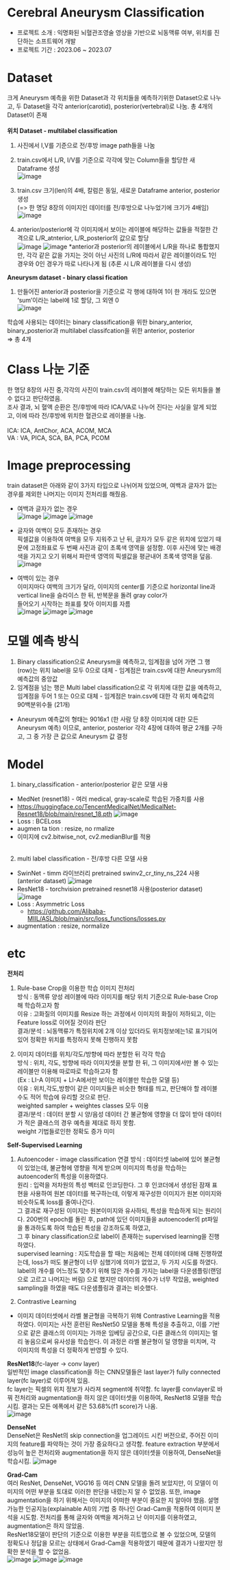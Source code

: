 # Cerebral Aneurysm Classification
- 프로젝트 소개 : 익명화된 뇌혈관조영술 영상을 기반으로 뇌동맥류 여부, 위치를 진단하는 소프트웨어 개발 
- 프로젝트 기간 : 2023.06 ~ 2023.07
# Dataset
크게 Aneurysm 예측을 위한 Dataset과 각 위치들을 예측하기위한 Dataset으로 나누고, 두 Dataset을
각각 anterior(carotid), posterior(vertebral)로 나눔. 총 4개의 Dataset이 존재<br><br>
<strong>위치 Dataset - multilabel classification</strong>
1) 사진에서 I,V를 기준으로 전/후방 image path들을 나눔
2) train.csv에서 L/R, I/V를 기준으로 각각에 맞는 Column들을 할당한 새 Dataframe 생성 <br>
![image](https://github.com/pmy02/Cerebral-Aneurysm-Classification/assets/62882579/3df2bd34-b342-46e9-b98b-9f7c5ab8cd6c)

3) train.csv 크기(len)의 4배, 칼럼은 동일, 새로운 Dataframe anterior, posterior 생성 <br>
(=> 한 명당 8장의 이미지인 데이터를 전/후방으로 나누었기에 크기가 4배임) <br>
![image](https://github.com/pmy02/Cerebral-Aneurysm-Classification/assets/62882579/de1babb5-f4f6-44d6-8afe-c0ac48b235f0)

4) anterior/posterior에 각 이미지에서 보이는 레이블에 해당하는 값들을 적절한 간격으로
L/R_atnterior, L/R_posterior의 값으로 할당 <br>
![image](https://github.com/pmy02/Cerebral-Aneurysm-Classification/assets/62882579/37d3b648-d618-4c0b-b814-614c09a93771)
![image](https://github.com/pmy02/Cerebral-Aneurysm-Classification/assets/62882579/85962cb8-5735-4a3c-8b29-8c51ad4121ed)
*anterior과 posterior의 레이블에서 L/R을 하나로 통합했지만, 각각 같은 값을 가지는 것이 아닌 사진의
L/R에 따라서 같은 레이블이라도 1인 경우와 0인 경우가 따로 나타나게 됨 (추론 시 L/R 레이블을 다시 생성)

<strong>Aneurysm dataset - binary classi fication</strong>
1) 만들어진 anterior과 posterior을 기준으로 각 행에 대하여 1이 한 개라도 있으면 ‘sum’이라는 label에 1로 할당, 그 외엔 0 <br>
![image](https://github.com/pmy02/Cerebral-Aneurysm-Classification/assets/62882579/48de51e1-e285-4306-8b4e-d7fd1b775a7a)

학습에 사용되는 데이터는 binary classification을 위한 binary_anterior, binary_posterior과 multilabel classifcation을 위한 anterior, posterior <br>
=> 총 4개

# Class 나눈 기준
한 명당 8장의 사진 중,각각의 사진이 train.csv의 레이블에 해당하는 모든 위치들을 볼 수 없다고 판단하였음. <br>
조사 결과, 뇌 혈액 순환은 전/후방에 따라 ICA/VA로 나누어 진다는 사실을 알게 되었고, 이에 따라 전/후방에 위치한 혈관으로 레이블을 나눔. <br><br>
ICA: ICA, AntChor, ACA, ACOM, MCA <br>
VA : VA, PICA, SCA, BA, PCA, PCOM <br>

# Image preprocessing
train dataset은 아래와 같이 3가지 타입으로 나뉘어져 있었으며, 여백과 글자가 없는 경우를 제외한 나머지는 이미지 전처리를 해줬음.
- 여백과 글자가 없는 경우 <br>
![image](https://github.com/pmy02/Cerebral-Aneurysm-Classification/assets/62882579/9dc2357d-b4ca-4176-8778-76d9307fb453)
![image](https://github.com/pmy02/Cerebral-Aneurysm-Classification/assets/62882579/8cd2dc93-dc0f-49bd-8d29-bd7f4d1538d3)
![image](https://github.com/pmy02/Cerebral-Aneurysm-Classification/assets/62882579/b370932d-080a-4bda-b533-34a77b0ab5ad)

- 글자와 여백이 모두 존재하는 경우 <br>
픽셀값을 이용하여 여백을 모두 지워주고 난 뒤, 글자가 모두 같은 위치에 있었기 때문에 고정좌표로 두 번째 사진과 같이 초록색 영역을 설정함. 이후 사진에 맞는 배경색을 가지고 오기 위해서 파란색 영역의 픽셀값을 평균내어 초록색 영역을 덮음. <br>
![image](https://github.com/pmy02/Cerebral-Aneurysm-Classification/assets/62882579/f65d2744-e427-4c09-bfd7-15f96c1a0e34)


- 여백이 있는 경우 <br>
이미지마다 여백의 크기가 달라, 이미지의 center를 기준으로 horizontal line과 vertical line을 슬라이스 한 뒤, 반복문을 돌려 gray color가 <br>
들어오기 시작하는 좌표를 찾아 이미지를 자름 <br>
![image](https://github.com/pmy02/Cerebral-Aneurysm-Classification/assets/62882579/afbe0efe-5c51-4d68-9e3c-2ef80c8285e6)
![image](https://github.com/pmy02/Cerebral-Aneurysm-Classification/assets/62882579/ffb52686-f7f4-4313-a6b4-50a26ce3769f)
![image](https://github.com/pmy02/Cerebral-Aneurysm-Classification/assets/62882579/12454466-b96f-455b-862a-8d7a4d4c77ed)

# 모델 예측 방식
1) Binary classification으로 Aneurysm을 예측하고, 임계점을 넘어 가면 그 행(row)는 위치 label을 모두 0으로 대체 - 임계점은 train.csv에 대한 Aneurysm의 예측값의 중앙값
2) 임계점을 넘는 행은 Multi label classification으로 각 위치에 대한 값을 예측하고, 임계점을 두어 1 또는 0으로 대체 - 임계점은 train.csv에 대한 각 위치 예측값의 90백분위수들 (21개)

* Aneurysm 예측값의 형태는 9016x1 (한 사람 당 8장 이미지에 대한 모든 Aneurysm 예측) 이므로,
anterior, posterior 각각 4장에 대하여 평균 2개를 구하고, 그 중 가장 큰 값으로 Aneurysm 값 결정

# Model
1. binary_classification - anterior/posterior 같은 모델 사용
* MedNet (resnet18) - 여러 medical, gray-scale로 학습된 가중치를 사용
* https://huggingface.co/TencentMedicalNet/MedicalNet-Resnet18/blob/main/resnet_18.pth
![image](https://github.com/pmy02/Cerebral-Aneurysm-Classification/assets/62882579/b5e6eee4-6da7-4a20-9d46-856fd48b4f54)
* Loss : BCELoss
* augmen ta tion : resize, no rmalize
* 이미지에 cv2.bitwise_not, cv2.medianBlur를 적용 <br><br>

2. multi label classification - 전/후방 다른 모델 사용
* SwinNet - timm 라이브러리 pretrained swinv2_cr_tiny_ns_224 사용 (anterior dataset)
![image](https://github.com/pmy02/Cerebral-Aneurysm-Classification/assets/62882579/1e2aa568-e0fc-48e0-b895-44725800a8ee)
* ResNet18 - torchvision pretrained resnet18 사용(posterior dataset)
![image](https://github.com/pmy02/Cerebral-Aneurysm-Classification/assets/62882579/110916d0-9352-4ffa-a47e-4a8dcce26f14)
* Loss : Asymmetric Loss
  - https://github.com/Alibaba-MIIL/ASL/blob/main/src/loss_functions/losses.py
* augmentation : resize, normalize

# etc
<strong>전처리</strong>
1. Rule-base Crop을 이용한 학습 이미지 전처리 <br>
방식 : 동맥류 양성 레이블에 따라 이미지를 해당 위치 기준으로 Rule-base Crop해 학습하고자 함 <br>
이유 : 고화질의 이미지를 Resize 하는 과정에서 이미지의 화질이 저하되고, 이는 Feature loss로 이어질 것이라 판단 <br>
결과/분석 : 뇌동맥류가 특정위치에 2개 이상 있더라도 위치정보에는1로 표기되어 있어 정확한 위치를 특정하지 못해 진행하지 못함 <br>

2. 이미지 데이터를 위치/각도/방향에 따라 분할한 뒤 각각 학습 <br>
방식 : 위치, 각도, 방향에 따라 이미지셋을 분할 한 뒤, 그 이미지에서만 볼 수 있는 레이블만 이용해 따로따로 학습하고자 함 <br>
(Ex : LI-A 이미지 + LI-A에서만 보이는 레이블만 학습한 모델 등) <br>
이유 : 위치,각도,방향이 같은 이미지들은 비슷한 형태를 띄고, 판단해야 할 레이블 수도 적어 학습에 유리할 것으로 판단. <br>
weighted sampler + weightes classes 모두 이용 <br>
결과/분석 : 데이터 분할 시 양/음성 데이터 간 불균형에 영향을 더 많이 받아 데이터가 적은 클래스의 경우 예측을 제대로 하지 못함. <br>
weight 기법들로인한 정확도 증가 미미

<strong>Self-Supervised Learning</strong>
1. Autoencoder - image classification 연결
방식 : 데이터셋 label에 있어 불균형이 있었는데, 불균형에 영향을 적게 받으며 이미지의 특성을 학습하는 autoencoder의 특성을 이용하였다. <br>
원리 : 입력을 저차원의 특성 벡터로 인코딩한다. 그 후 인코더에서 생성된 잠재 표현을 사용하여 원본 데이터를 복구하는데, 이렇게 재구성한 이미지가 원본 이미지와 비슷하도록 loss를 줄여나간다. <br>
그 결과로 재구성된 이미지는 원본이미지와 유사하되, 특성을 학습하게 되는 원리이다. 200번의 epoch를 돌린 후, path에 있던 이미지들을 autoencoder의 pt파일을 통과하도록 하여 학습된 특성을 강조하도록 하였고, <br>
그 후 binary classification으로 label이 존재하는 supervised learning을 진행하였다. <br>
supervised learning : 지도학습을 할 때는 처음에는 전체 데이터에 대해 진행하였는데, loss가 떠도
불균형이 너무 심했기에 의미가 없었고, 두 가지 시도를 하였다.
label의 개수를 어느정도 맞추기 위해 많은 개수를 가지는 label을 다운샘플링(랜덤으로 고르고 나머지는 버림)
으로 했지만 데이터의 개수가 너무 작았음, weighted sampling을 하였을 때도 다운샘플링과 결과는
비슷했다.

2. Contrastive Learning
- 이미지 데이터셋에서 라벨 불균형을 극복하기 위해 Contrastive Learning을 적용하였다. 이미지는 사전
훈련된 ResNet50 모델을 통해 특성을 추출하고, 이를 기반으로 같은 클래스의 이미지는 가까운 임베딩
공간으로, 다른 클래스의 이미지는 멀리 놓음으로써 유사성을 학습한다. 이 과정은 라벨 불균형이 덜 영향을
미치며, 각 이미지의 특성을 더 정확하게 반영할 수 있다.

<strong>ResNet18</strong>(fc-layer → conv layer) <br>
일반적인 image classification을 하는 CNN모델들은 last layer가 fully connected layer(fc layer)로 이루어져 있음. <br>
fc layer는 픽셀의 위치 정보가 사라져 segment에 취약함. fc layer를 convlayer로 바꿔 전처리와 augmentation을 하지 않은 데이터셋을 이용하여, ResNet18 모델을 학습시킴. 결과는 모든 에폭에서 같은 53.68%(f1 score)가 나옴. <br>
![image](https://github.com/pmy02/Cerebral-Aneurysm-Classification/assets/62882579/9f60b60f-4f6f-41ac-b021-f32447a86749)

<strong>DenseNet</strong> <br>
DenseNet은 ResNet의 skip connection을 업그레이드 시킨 버전으로, 주어진 이미지의 feature를 파악하는 것이 가장 중요하다고 생각함. feature extraction 부분에서 성능이 높은 전처리와 augmentation을 하지 않은 데이터셋을 이용하여, DenseNet을 학습시킴.
![image](https://github.com/pmy02/Cerebral-Aneurysm-Classification/assets/62882579/8d6a20c2-8b0f-471d-9487-f2175d75b407)

<strong>Grad-Cam</strong> <br>
여러 ResNet, DenseNet, VGG16 등 여러 CNN 모델을 돌려 보았지만, 이 모델이 이미지의 어떤 부분을
토대로 이러한 판단을 내렸는지 알 수 없었음. 또한, image augmentation을 하기 위해서는 이미지의 어떠한
부분이 중요한 지 알아야 했음. 설명 가능한 인공지능(explainable AI)의 기법 중 하나인 Grad-Cam을
적용하여 이미지 분석을 시도함. 전처리를 통해 글자와 여백을 제거하고 난 이미지를 이용하였고, augmentation은 하지 않았음. <br>
ResNet18모델이 판단의 기준으로 이용한 부분을 히트맵으로 볼 수 있었으며, 모델의 정확도나 정답을 모르는
상태에서 Grad-Cam을 적용하였기 때문에 결과가 나왔지만 정확한 분석을 할 수 없었음. <br>
![image](https://github.com/pmy02/Cerebral-Aneurysm-Classification/assets/62882579/df6a2bb5-2efd-476e-8871-a1934169d5e7)
![image](https://github.com/pmy02/Cerebral-Aneurysm-Classification/assets/62882579/752b5bcb-5a2a-41ef-b2bd-f5249714aa27)
![image](https://github.com/pmy02/Cerebral-Aneurysm-Classification/assets/62882579/192eabd5-d7ea-4467-83f0-03e074233926)


